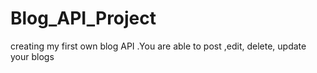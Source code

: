 # Blog_API_Project
creating my first own blog API .You are able to post ,edit, delete, update your blogs
